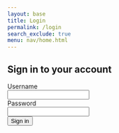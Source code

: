 ```yaml
---
layout: base
title: Login
permalink: /login
search_exclude: true
menu: nav/home.html
---
```


<!-- Add CSRF token meta tag -->
<meta name="csrf-token" content="{{ csrf_token() }}">

<div class="flex min-h-full flex-col justify-center px-6 py-12 lg:px-8">
  <div class="sm:mx-auto sm:w-full sm:max-w-sm">
    <h2 class="mt-10 text-center text-2xl/9 font-bold tracking-tight text-gray-900">Sign in to your account</h2>
  </div>

  <div class="mt-10 sm:mx-auto sm:w-full sm:max-w-sm">
    <form class="space-y-6" id="pythonForm" onsubmit="pythonLogin(); return false;">
      <div>
        <label for="username" class="block text-sm/6 font-medium text-gray-900">Username</label>
        <div class="mt-2">
          <input type="text" name="username" id="username" autocomplete="username" required class="block w-full rounded-md bg-white px-3 py-1.5 text-base text-gray-900 outline outline-1 -outline-offset-1 outline-gray-300 placeholder:text-gray-400 focus:outline focus:outline-2 focus:-outline-offset-2 focus:outline-indigo-500 sm:text-sm/6">
        </div>
      </div>
      <div>
        <div class="flex items-center justify-between">
          <label type="password" name="password" class="block text-sm/6 font-medium text-gray-900">Password</label>
        </div>
        <div class="mt-2">
          <input type="password" name="password" id="password" autocomplete="current-password" required class="block w-full rounded-md bg-white px-3 py-1.5 text-base text-gray-900 outline outline-1 -outline-offset-1 outline-gray-300 placeholder:text-gray-400 focus:outline focus:outline-2 focus:-outline-offset-2 focus:outline-indigo-500 sm:text-sm/6">
        </div>
      </div>
      <div>
        <button type="submit" class="flex w-full justify-center rounded-md bg-indigo-500 px-3 py-1.5 text-sm/6 font-semibold text-white shadow-sm hover:bg-rose-500 focus-visible:outline focus-visible:outline-2 focus-visible:outline-offset-2 focus-visible:outline-indigo-500">Sign in</button>
      </div>
      <p id="message" class="text-indigo-500"></p>
    </form>
  </div>
</div>

<script type="module">
    import { login, pythonURI, fetchOptions } from '{{site.baseurl}}/assets/js/api/config.js';

    // Function to handle Python login
    window.pythonLogin = async function() {
        const messageElement = document.getElementById("message");
        messageElement.textContent = "Logging in...";
        
        try {
            const options = {
                URL: `${pythonURI}/api/authenticate`,
                message: "message",
                method: "POST",
                cache: "no-cache",
                headers: {
                    'Content-Type': 'application/json',
                    'Accept': 'application/json',
                    'X-Requested-With': 'XMLHttpRequest',
                    'X-Origin': window.location.origin,
                    'Access-Control-Allow-Origin': window.location.origin,
                    'Access-Control-Allow-Credentials': 'true'
                },
                body: {
                    uid: document.getElementById("username").value,
                    password: document.getElementById("password").value,
                }
            };
            
            const response = await login(options);
            
            if (response && response.token) {
                // Store token in both localStorage and cookie for consistency
                localStorage.setItem('token', response.token);
                document.cookie = `token=${response.token}; path=/; secure; samesite=lax`;
                
                // Redirect to profile page
                window.location.href = '{{site.baseurl}}/profile';
            }
        } catch (error) {
            console.error("Login Error:", error);
            messageElement.textContent = `Login failed: ${error.message}`;
        }
    }

    // Function to fetch and display Python data
    async function pythonDatabase() {
        const messageElement = document.getElementById("message");
        
        try {
            const token = localStorage.getItem('token') || 
                         document.cookie.split('; ')
                            .find(row => row.startsWith('token='))
                            ?.split('=')[1];

            if (!token) {
                throw new Error('No authentication token found');
            }

            const response = await fetch(`${pythonURI}/api/user`, {
                method: 'GET',
                mode: 'cors',
                cache: 'no-cache',
                credentials: 'include',
                headers: {
                    'Content-Type': 'application/json',
                    'Accept': 'application/json',
                    'X-Requested-With': 'XMLHttpRequest',
                    'X-Origin': window.location.origin,
                    'Access-Control-Allow-Origin': window.location.origin,
                    'Access-Control-Allow-Credentials': 'true',
                    'Authorization': `Bearer ${token}`
                }
            });
            
            if (!response.ok) {
                throw new Error(`Server response: ${response.status}`);
            }
            
            const data = await response.json();
            window.location.href = '{{site.baseurl}}/profile';
        } catch (error) {
            console.error("Database Error:", error);
            messageElement.textContent = `Error: ${error.message}`;
        }
    }

    // Check for authentication on page load
    window.onload = function() {
        const token = localStorage.getItem('token') || 
                     document.cookie.split('; ')
                        .find(row => row.startsWith('token='))
                        ?.split('=')[1];
                        
        if (token) {
            pythonDatabase();
        }
    };
</script>
